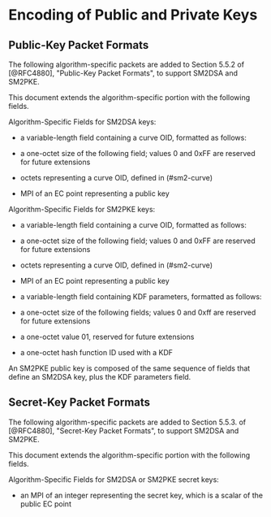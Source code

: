 # Encoding of Public and Private Keys

## Public-Key Packet Formats

The following algorithm-specific packets are added to Section 5.5.2
of [@RFC4880], "Public-Key Packet Formats", to support SM2DSA and
SM2PKE.

This document extends the algorithm-specific portion with the following
fields.

Algorithm-Specific Fields for SM2DSA keys:

* a variable-length field containing a curve OID, formatted
  as follows:

 - a one-octet size of the following field; values 0 and
   0xFF are reserved for future extensions

 - octets representing a curve OID, defined in (#sm2-curve)

*  MPI of an EC point representing a public key

Algorithm-Specific Fields for SM2PKE keys:

* a variable-length field containing a curve OID, formatted
  as follows:

 - a one-octet size of the following field; values 0 and
   0xFF are reserved for future extensions

 - octets representing a curve OID, defined in (#sm2-curve)

*  MPI of an EC point representing a public key

<!--- MPI of RSA public encryption exponent e.-->

* a variable-length field containing KDF parameters, formatted as
  follows:

 - a one-octet size of the following fields; values 0 and 0xff are
   reserved for future extensions

 - a one-octet value 01, reserved for future extensions

 - a one-octet hash function ID used with a KDF

<!--
  - a one-octet algorithm ID for the symmetric algorithm used to wrap
    the symmetric key used for the message encryption; see Section 8 for
    details
-->

An SM2PKE public key is composed of the same sequence of fields that
define an SM2DSA key, plus the KDF parameters field.


## Secret-Key Packet Formats

The following algorithm-specific packets are added to Section 5.5.3.
of [@RFC4880], "Secret-Key Packet Formats", to support SM2DSA and
SM2PKE.

This document extends the algorithm-specific portion with the following
fields.

Algorithm-Specific Fields for SM2DSA or SM2PKE secret keys:

*  an MPI of an integer representing the secret key, which is a
   scalar of the public EC point

